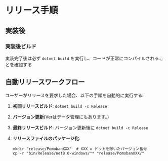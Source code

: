 # リリース手順

## 実装後

### 実装後ビルド
実装完了後は必ず `dotnet build` を実行し、コードが正常にコンパイルされることを確認する

## 自動リリースワークフロー

ユーザーがリリースを要求した場合、以下の手順を自動的に実行する:

1. **初回リリースビルド**: `dotnet build -c Release`

2. **バージョン更新**(Verはデータ管理にもあります。)

3. **最終リリースビルド**: バージョン更新後に `dotnet build -c Release`

4. **リリースファイルのパッケージ化**:
   ```
   mkdir "release/PomobanXXX"  # XXX = ドットを除いたバージョン番号
   cp -r "bin/Release/net8.0-windows/"* "release/PomobanXXX/"
   ```